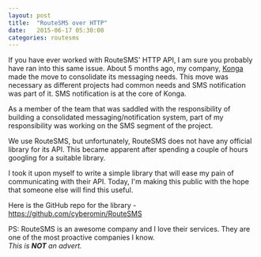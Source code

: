 ```yaml
---
layout: post
title:  "RouteSMS over HTTP"
date:   2015-06-17 05:30:00
categories: routesms
---
```

<p>
If you have ever worked with RouteSMS' HTTP API, I am sure you probably have ran into this same issue. About 5 months ago, my company, <a href="http://konga.com" target="_blank">Konga</a> made the move to consolidate its messaging needs. This move was necessary as different projects had common needs and SMS notification was part of it. SMS notification is at the core of Konga.
</p>

<p> As a member of the team that was saddled with the responsibility of building a consolidated messaging/notification system, part of my responsibility was working on the SMS segment of the project. </p>

<p>We use RouteSMS, but unfortunately, RouteSMS does not have any official library for its API. This became apparent after spending a couple of hours googling for a suitable library.</p>

<p>I took it upon myself to write a simple library that will ease my pain of communicating with their API. Today, I'm making this public with the hope that someone else will find this useful.
</p>

<p>Here is the GitHub repo for the library - <a href="https://github.com/cyberomin/RouteSMS" target="_blank">
https://github.com/cyberomin/RouteSMS</a></p>

<p>
	PS: RouteSMS is an awesome company and I love their services. They are one of the most proactive companies I know.
	<br/><em>This is <strong>NOT</strong> an advert.</em>
</p>
